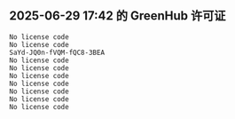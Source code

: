 ## 2025-06-29 17:42 的 GreenHub 许可证
```
No license code
No license code
SaYd-JQ0n-fVQM-fQC8-3BEA
No license code
No license code
No license code
No license code
No license code
No license code
No license code
```
